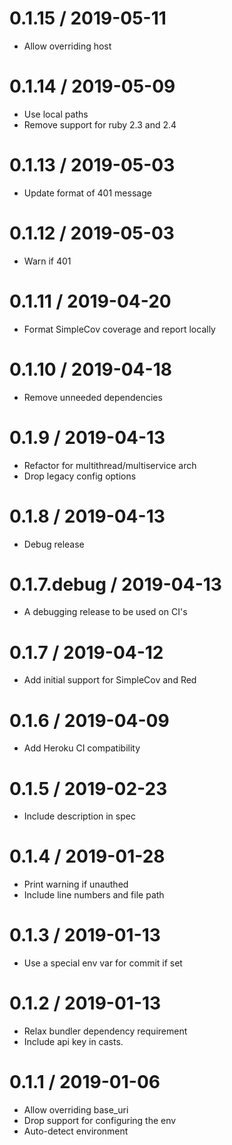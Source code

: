 
0.1.15 / 2019-05-11
==================

  * Allow overriding host

0.1.14 / 2019-05-09
==================

  * Use local paths
  * Remove support for ruby 2.3 and 2.4

0.1.13 / 2019-05-03
==================

  * Update format of 401 message

0.1.12 / 2019-05-03
==================

  * Warn if 401

0.1.11 / 2019-04-20
==================

  * Format SimpleCov coverage and report locally

0.1.10 / 2019-04-18
==================

  * Remove unneeded dependencies

0.1.9 / 2019-04-13
==================

  * Refactor for multithread/multiservice arch
  * Drop legacy config options

0.1.8 / 2019-04-13
==================

  * Debug release

0.1.7.debug / 2019-04-13
==================

  * A debugging release to be used on CI's

0.1.7 / 2019-04-12
==================

  * Add initial support for SimpleCov and Red

0.1.6 / 2019-04-09
==================

  * Add Heroku CI compatibility

0.1.5 / 2019-02-23
==================

  * Include description in spec

0.1.4 / 2019-01-28
==================

  * Print warning if unauthed
  * Include line numbers and file path

0.1.3 / 2019-01-13
==================

  * Use a special env var for commit if set

0.1.2 / 2019-01-13
==================

  * Relax bundler dependency requirement
  * Include api key in casts.

0.1.1 / 2019-01-06
==================

  * Allow overriding base_uri
  * Drop support for configuring the env
  * Auto-detect environment
